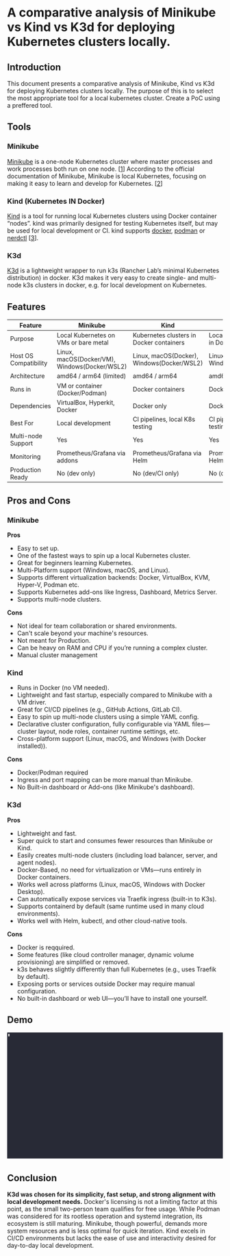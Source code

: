 # A comparative analysis of Minikube vs Kind vs K3d for deploying Kubernetes clusters locally.   

## Introduction
This document presents a comparative analysis of Minikube, Kind vs K3d for deploying Kubernetes clusters locally. The purpose of this is to select the most appropriate tool for a local kubernetes cluster. Create a PoC using a preffered tool.

## Tools

### Minikube

[Minikube](https://minikube.sigs.k8s.io/docs/) is a one-node Kubernetes cluster where master processes and work processes both run on one node. [[1](https://www.geeksforgeeks.org/kubernetes-minikube/)] According to the official documentation of Minikube, Minikube is local Kubernetes, focusing on making it easy to learn and develop for Kubernetes. [[2](https://minikube.sigs.k8s.io/docs/start/?arch=%2Fmacos%2Farm64%2Fstable%2Fbinary+download)]

### Kind (Kubernetes IN Docker)

[Kind](https://github.com/kubernetes-sigs/kind) is a tool for running local Kubernetes clusters using Docker container “nodes”.
kind was primarily designed for testing Kubernetes itself, but may be used for local development or CI. kind supports [docker](https://www.docker.com), [podman](https://podman.io) or [nerdctl](https://github.com/containerd/nerdctl) [[3](https://kind.sigs.k8s.io/)].

### K3d
[K3d](https://k3d.io/stable/) is a lightweight wrapper to run k3s (Rancher Lab’s minimal Kubernetes distribution) in docker. K3d makes it very easy to create single- and multi-node k3s clusters in docker, e.g. for local development on Kubernetes.

## Features

| Feature               | Minikube                                      | Kind                                       | K3d                                        |
|-----------------------|-----------------------------------------------|--------------------------------------------|--------------------------------------------|
| Purpose               | Local Kubernetes on VMs or bare metal         | Kubernetes clusters in Docker containers   | Local dev/test using K3s in Docker         |
| Host OS Compatibility | Linux, macOS(Docker/VM), Windows(Docker/WSL2) | Linux, macOS(Docker), Windows(Docker/WSL2) | Linux, macOS(Docker), Windows(Docker/WSL2) |
| Architecture          | amd64 / arm64 (limited)                       | amd64 / arm64                              | amd64 / arm64                              |
| Runs in               | VM or container (Docker/Podman)               | Docker containers                          | Docker containers                          |
| Dependencies          | VirtualBox, Hyperkit, Docker                  | Docker only                                | Docker only                                |
| Best For              | Local development                             | CI pipelines, local K8s testing            | CI pipelines, local K8s testing            |
| Multi-node Support    | Yes                                           | Yes                                        | Yes                                        |
| Monitoring            | Prometheus/Grafana via addons                 | Prometheus/Grafana via Helm                | Prometheus/Grafana via Helm                |
| Production Ready      | No (dev only)                                 | No (dev/CI only)                           | No (dev/CI only)                           |

## Pros and Cons

### Minikube

**Pros**
- Easy to set up.
- One of the fastest ways to spin up a local Kubernetes cluster.
- Great for beginners learning Kubernetes.
- Multi-Platform support (Windows, macOS, and Linux).
- Supports different virtualization backends: Docker, VirtualBox, KVM, Hyper-V, Podman etc.
- Supports Kubernetes add-ons like Ingress, Dashboard, Metrics Server.
- Supports multi-node clusters.

**Cons**
- Not ideal for team collaboration or shared environments.
- Can't scale beyond your machine's resources.
- Not meant for Production.
- Can be heavy on RAM and CPU if you’re running a complex cluster.
- Manual cluster management

### Kind
- Runs in Docker (no VM needed).
- Lightweight and fast startup, especially compared to Minikube with a VM driver.
- Great for CI/CD pipelines (e.g., GitHub Actions, GitLab CI).
- Easy to spin up multi-node clusters using a simple YAML config.
- Declarative cluster configuration, fully configurable via YAML files—cluster layout, node roles, container runtime settings, etc.
- Cross-platform support (Linux, macOS, and Windows (with Docker installed)).

**Cons**
- Docker/Podman required
- Ingress and port mapping can be more manual than Minikube.
- No Built-in dashboard or Add-ons (like Minikube's dashboard).

### K3d

**Pros**
- Lightweight and fast.
- Super quick to start and consumes fewer resources than Minikube or Kind.
- Easily creates multi-node clusters (including load balancer, server, and agent nodes).
- Docker-Based, no need for virtualization or VMs—runs entirely in Docker containers.
- Works well across platforms (Linux, macOS, Windows with Docker Desktop).
- Can automatically expose services via Traefik ingress (built-in to K3s).
- Supports containerd by default (same runtime used in many cloud environments).
- Works well with Helm, kubectl, and other cloud-native tools.

**Cons**
- Docker is reqquired.
- Some features (like cloud controller manager, dynamic volume provisioning) are simplified or removed.
- k3s behaves slightly differently than full Kubernetes (e.g., uses Traefik by default).
- Exposing ports or services outside Docker may require manual configuration.
- No built-in dashboard or web UI—you’ll have to install one yourself.

## Demo
![k3d demo](demo.gif)

## Conclusion

**K3d was chosen for its simplicity, fast setup, and strong alignment with local development needs.** Docker's licensing is not a limiting factor at this point, as the small two-person team qualifies for free usage. While Podman was considered for its rootless operation and systemd integration, its ecosystem is still maturing. Minikube, though powerful, demands more system resources and is less optimal for quick iteration. Kind excels in CI/CD environments but lacks the ease of use and interactivity desired for day-to-day local development.